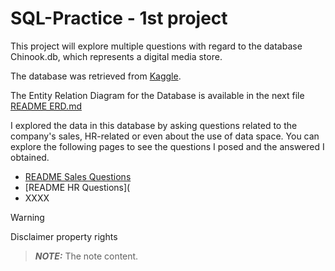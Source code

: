 # SQL-Practice - 1st project

This project will explore multiple questions with regard to the database Chinook.db, which represents a digital media store. 

The database was retrieved from [Kaggle](https://www.kaggle.com/datasets/marwandiab/chinookdatabase). 

The Entity Relation Diagram for the Database is available in the next file [README ERD.md](https://github.com/alexalra/SQL-Practice/blob/main/2.%20README%20ERD.md)

I explored the data in this database by asking questions related to the company's sales, HR-related or even about the use of data space. You can explore the following pages to see the questions I posed and the answered I obtained. 

- [README Sales Questions](https://github.com/alexalra/SQL-Practice/blob/main/3.%20README%20Sales%20Questions)
- [README HR Questions](
- XXXX

> [!WARNING]
> Disclaimer property rights


> **_NOTE:_**  The note content.

  



